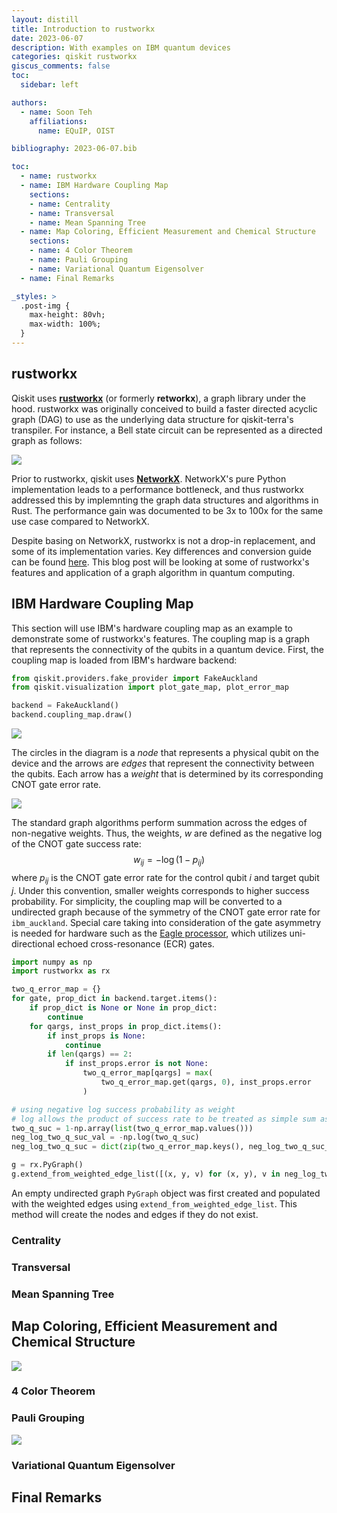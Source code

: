 ```yaml
---
layout: distill
title: Introduction to rustworkx
date: 2023-06-07
description: With examples on IBM quantum devices
categories: qiskit rustworkx
giscus_comments: false
toc:
  sidebar: left

authors:
  - name: Soon Teh
    affiliations:
      name: EQuIP, OIST

bibliography: 2023-06-07.bib

toc:
  - name: rustworkx
  - name: IBM Hardware Coupling Map
    sections:
    - name: Centrality
    - name: Transversal
    - name: Mean Spanning Tree
  - name: Map Coloring, Efficient Measurement and Chemical Structure
    sections:
    - name: 4 Color Theorem
    - name: Pauli Grouping
    - name: Variational Quantum Eigensolver
  - name: Final Remarks

_styles: >
  .post-img {
    max-height: 80vh;
    max-width: 100%;
  }
---
```


## rustworkx
Qiskit uses [__rustworkx__](https://github.com/Qiskit/rustworkx) (or formerly __retworkx__), a graph library under the hood. rustworkx was originally conceived to build a faster directed acyclic graph (DAG) to use as the underlying data structure for qiskit-terra's transpiler. For instance, a Bell state circuit can be represented as a directed graph as follows:

<img class="mx-auto d-block mb-2 post-img" src="/assets/img/2023-06-07/bell.png"><br>

Prior to rustworkx, qiskit uses [__NetworkX__](https://networkx.org/). NetworkX's pure Python implementation leads to a performance bottleneck, and thus rustworkx addressed this by implemnting the graph data structures and algorithms in Rust. The performance gain was documented to be 3x to 100x for the same use case compared to NetworkX.<d-cite key="Treinish_2022"></d-cite>

Despite basing on NetworkX, rustworkx is not a drop-in replacement, and some of its implementation varies. Key differences and conversion guide can be found [here](https://qiskit.org/documentation/retworkx/networkx.html). This blog post will be looking at some of rustworkx's features and application of a graph algorithm in quantum computing.

## IBM Hardware Coupling Map
This section will use IBM's hardware coupling map as an example to demonstrate some of rustworkx's features. The coupling map is a graph that represents the connectivity of the qubits in a quantum device. First, the coupling map is loaded from IBM's hardware backend:

```python
from qiskit.providers.fake_provider import FakeAuckland
from qiskit.visualization import plot_gate_map, plot_error_map

backend = FakeAuckland()
backend.coupling_map.draw()
```
<img class="mx-auto d-block mb-2 post-img" src="/assets/img/2023-06-07/auckland-graph.png"><br>

The circles in the diagram is a _node_ that represents a physical qubit on the device and the arrows are _edges_ that represent the connectivity between the qubits. Each arrow has a _weight_ that is determined by its corresponding CNOT gate error rate. 

<img class="mx-auto d-block mb-2 post-img" src="/assets/img/2023-06-07/auckland-error.png"><br>

The standard graph algorithms perform summation across the edges of non-negative weights. Thus, the weights, $w$ are defined as the negative log of the CNOT gate success rate:
$$
w_{ij}=-\log(1-p_{ij})
$$
where $p_{ij}$ is the CNOT gate error rate for the control qubit $i$ and target qubit $j$. Under this convention, smaller weights corresponds to higher success probability. For simplicity, the coupling map will be converted to a undirected graph because of the symmetry of the CNOT gate error rate for `ibm_auckland`. Special care taking into consideration of the gate asymmetry is needed for hardware such as the [Eagle processor](https://research.ibm.com/blog/eagle-quantum-error-mitigation), which utilizes uni-directional echoed cross-resonance (ECR) gates.

```python
import numpy as np
import rustworkx as rx

two_q_error_map = {}
for gate, prop_dict in backend.target.items():
    if prop_dict is None or None in prop_dict:
        continue
    for qargs, inst_props in prop_dict.items():
        if inst_props is None:
            continue
        if len(qargs) == 2:
            if inst_props.error is not None:
                two_q_error_map[qargs] = max(
                    two_q_error_map.get(qargs, 0), inst_props.error
                )

# using negative log success probability as weight
# log allows the product of success rate to be treated as simple sum as per the conventional graph treatment
two_q_suc = 1-np.array(list(two_q_error_map.values()))
neg_log_two_q_suc_val = -np.log(two_q_suc)
neg_log_two_q_suc = dict(zip(two_q_error_map.keys(), neg_log_two_q_suc_val))

g = rx.PyGraph()
g.extend_from_weighted_edge_list([(x, y, v) for (x, y), v in neg_log_two_q_suc.items()])
```

An empty undirected graph `PyGraph` object was first created and populated with the weighted edges using `extend_from_weighted_edge_list`. This method will create the nodes and edges if they do not exist.

### Centrality



### Transversal

### Mean Spanning Tree

## Map Coloring, Efficient Measurement and Chemical Structure

<img class="mx-auto d-block mb-2 post-img" src="/assets/img/2023-06-07/apac.png"><br>

### 4 Color Theorem

### Pauli Grouping
<img class="mx-auto d-block mb-2 post-img" src="/assets/img/2023-06-07/apac.png"><br>

### Variational Quantum Eigensolver

## Final Remarks
